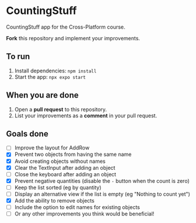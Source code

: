 # CountingStuff

CountingStuff app for the Cross-Platform course.

**Fork** this repository and implement your improvements.

## To run

1) Install dependencies: ```npm install```
2) Start the app: ```npx expo start```

## When you are done

1) Open a **pull request** to this repository.
2) List your improvements as a **comment** in your pull request.

## Goals done

- [ ] Improve the layout for AddRow
- [x] Prevent two objects from having the same name
- [x] Avoid creating objects without names
- [x] Clear the TextInput after adding an object
- [ ] Close the keyboard after adding an object
- [x] Prevent negative quantities (disable the `-` button when the count is zero)
- [ ] Keep the list sorted (eg by quantity)
- [ ] Display an alternative view if the list is empty (eg "Nothing to count yet")
- [x] Add the ability to remove objects
- [ ] Include the option to edit names for existing objects
- [ ] Or any other improvements you think would be beneficial!
